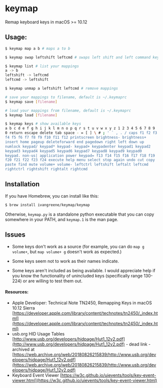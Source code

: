 # keymap
Remap keyboard keys in macOS >= 10.12

## Usage:
```bash
$ keymap map a b # maps a to b

$ keymap swap leftshift leftcmd # swaps left shift and left command keys

$ keymap list # list your mappings
a -> b
leftshift -> leftcmd
leftcmd -> leftshift

$ keymap unmap a leftshift leftcmd # remove mappings

# save your mappings to filename, default is ~/.keymaprc
$ keymap save [filename]

# load your mappings from filename, default is ~/.keymaprc
$ keymap load [filename]

$ keymap keys # show available keys
a b c d e f g h i j k l m n o p q r s t u v w x y z 1 2 3 4 5 6 7 8 9
0 return escape delete tab space - = [ ] \ # ; ' ` , . / caps f1 f2 f3
f4 f5 f6 f7 f8 f9 f10 f11 f12 printscreen brightness- brightness+
insert home pageup deleteforward end pagedown right left down up
numlock keypad/ keypad* keypad- keypad+ keypadenter keypad1 keypad2
keypad3 keypad4 keypad5 keypad6 keypad7 keypad8 keypad9 keypad0
keypad. non-us| application power keypad= f13 f14 f15 f16 f17 f18 f19
f20 f21 f22 f23 f24 execute help menu select stop again undo cut copy
paste find mute volume+ volume- leftctrl leftshift leftalt leftcmd
rightctrl rightshift rightalt rightcmd
```

## Installation
If you have Homebrew, you can install like this:

```bash
$ brew install ivangreene/keymap/keymap
```

Otherwise, `keymap.py` is a standalone python executable that you can copy
somewhere in your PATH, and `keymap.1` is the man page.

## Issues
- Some keys don't work as a source (for example, you can do `map g volume+`,
  but `map volume+ g` doesn't work as expected.)

- Some keys seem not to work as their names indicate.

- Some keys aren't included as being available. I would appreciate help if you know the functionality of unincluded keys (specifically range 130-224) or are willing to test them out.

#### Resources:
- Apple Developer: Technical Note TN2450, Remapping Keys in macOS 10.12 Sierra [https://developer.apple.com/library/content/technotes/tn2450/_index.html](https://developer.apple.com/library/content/technotes/tn2450/_index.html)
- usb.org HID Usage Tables [http://www.usb.org/developers/hidpage/Hut1_12v2.pdf](http://www.usb.org/developers/hidpage/Hut1_12v2.pdf) - dead link - archived at [https://web.archive.org/web/20180826215839/http://www.usb.org/developers/hidpage/Hut1_12v2.pdf](https://web.archive.org/web/20180826215839/http://www.usb.org/developers/hidpage/Hut1_12v2.pdf)
- Keyboard Event Viewer [https://w3c.github.io/uievents/tools/key-event-viewer.html](https://w3c.github.io/uievents/tools/key-event-viewer.html)
